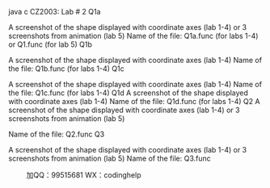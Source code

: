 java c
CZ2003: Lab # 2
Q1a

A screenshot of the shape displayed with coordinate axes (lab 1-4) or 3 screenshots from animation (lab 5)
Name of the file: Q1a.func (for labs 1-4) or Q1.func (for lab 5)
Q1b

A screenshot of the shape displayed with coordinate axes (lab 1-4)
Name of the file: Q1b.func (for labs 1-4)
Q1c

A screenshot of the shape displayed with coordinate axes (lab 1-4)
Name of the file: Q1c.func (for labs 1-4)
Q1d
A screenshot of the shape displayed with coordinate axes (lab 1-4)
Name of the file: Q1d.func (for labs 1-4)
Q2
A screenshot of the shape displayed with coordinate axes (lab 1-4) or 3 screenshots from animation (lab 5)

Name of the file: Q2.func
Q3

A screenshot of the shape displayed with coordinate axes (lab 1-4) or 3 screenshots from animation (lab 5)
Name of the file: Q3.func





         
加QQ：99515681  WX：codinghelp
